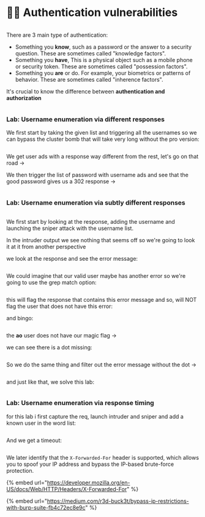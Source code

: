 # 😵‍💫 Authentication vulnerabilities

<figure><img src="../../.gitbook/assets/image (8) (1) (1) (1) (1) (1) (1) (1) (1) (1) (1) (1) (1) (1) (1) (1) (1) (1) (1) (1) (1) (1) (1) (1) (1) (1).png" alt=""><figcaption></figcaption></figure>

There are 3 main type of authentication:

* Something you **know**, such as a password or the answer to a security question. These are sometimes called "knowledge factors".
* Something you **have**, This is a physical object such as a mobile phone or security token. These are sometimes called "possession factors".
* Something you **are** or do. For example, your biometrics or patterns of behavior. These are sometimes called "inherence factors".

It's crucial to know the difference between **authentication and authorization**

<figure><img src="../../.gitbook/assets/image (9) (1) (1) (1) (1) (1) (1) (1) (1) (1) (1) (1) (1) (1) (1) (1) (1) (1) (1) (1) (1) (1) (1) (1) (1).png" alt=""><figcaption></figcaption></figure>

### Lab: Username enumeration via different responses

We first start by taking the given list and triggering all the usernames so we can bypass the cluster bomb that will take very long without the pro version:&#x20;

<figure><img src="../../.gitbook/assets/image (12) (1) (1) (1) (1) (1) (1) (1) (1) (1) (1).png" alt=""><figcaption></figcaption></figure>

We get user ads with a response way different from the rest, let's go on that road ->

We then trigger the list of password with username ads and see that the good password gives us a 302 response →

<figure><img src="../../.gitbook/assets/image (11) (1) (1) (1) (1) (1) (1) (1) (1) (1) (1) (1) (1) (1) (1) (1).png" alt=""><figcaption></figcaption></figure>

### Lab: Username enumeration via subtly different responses

<figure><img src="../../.gitbook/assets/image (11) (2).png" alt=""><figcaption></figcaption></figure>

We first start by looking at the response, adding the username and launching the sniper attack with the username list.

In the intruder output we see nothing that seems off so we're going to look it at it from another perspective

we look at the response and see the error message:

<figure><img src="../../.gitbook/assets/image (1) (1) (1) (2) (1) (1).png" alt=""><figcaption></figcaption></figure>

We could imagine that our valid user maybe has another error so we're going to use the grep match option:

<figure><img src="../../.gitbook/assets/image (2) (1) (1) (2) (1) (1) (1).png" alt=""><figcaption></figcaption></figure>

this will flag the response that contains this error message and so, will NOT flag the user that does not have this error:

and bingo:

<figure><img src="../../.gitbook/assets/image (3) (1) (1) (2) (1) (1).png" alt=""><figcaption></figcaption></figure>

the **ao** user does not have our magic flag ->

we can see there is a dot missing:

<figure><img src="../../.gitbook/assets/image (4) (1) (1) (2) (1) (1).png" alt=""><figcaption></figcaption></figure>

So we do the same thing and filter out the error message without the dot ->

<figure><img src="../../.gitbook/assets/image (5) (1) (2) (1).png" alt=""><figcaption></figcaption></figure>

and just like that, we solve this lab:

<figure><img src="../../.gitbook/assets/image (6) (1) (2) (1).png" alt=""><figcaption></figcaption></figure>

### Lab: Username enumeration via response timing

for this lab i first capture the req, launch intruder and sniper and add a known user in the word list:

<figure><img src="../../.gitbook/assets/image (7) (1) (2) (1).png" alt=""><figcaption></figcaption></figure>

And we get a timeout:

<figure><img src="../../.gitbook/assets/image (8) (1) (2) (1).png" alt=""><figcaption></figcaption></figure>

We later identify that the `X-Forwarded-For` header is supported, which allows you to spoof your IP address and bypass the IP-based brute-force protection.

{% embed url="https://developer.mozilla.org/en-US/docs/Web/HTTP/Headers/X-Forwarded-For" %}

{% embed url="https://medium.com/r3d-buck3t/bypass-ip-restrictions-with-burp-suite-fb4c72ec8e9c" %}
